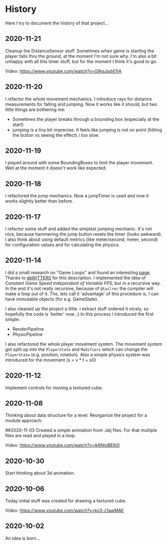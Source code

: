 # History

Here I try to document the history of that project...

## 2020-11-21
Cleanup the DistanceSensor stuff.
Sometimes when game is starting the player falls thru the ground, at the moment I'm not sure why.
I'm also a bit unhappy with all this timer stuff, but for the moment I think it's good to go.

Video: https://www.youtube.com/watch?v=G9iqJod47rA

## 2020-11-20
I refactor the whole movement mechanics.
I introduce rays for distance measurements for falling and jumping.
Now it works like it should, but two little things are bothering me:
* Sometimes the player breaks through a bounding box (especially at the start)
* jumping is a tiny bit imprecise.
It feels like jumping is not on point (hitting the button vs seeing the effect) / too slow.

## 2020-11-19
I played around with some BoundingBoxes to limit the player movement.
Well at the moment it doesn't work like expected.

## 2020-11-18
I refactored the jump mechanics.
Now a jumpTimer is used and now it works slightly better than before.

## 2020-11-17
I refactor some stuff and added the simplest jumping mechanic.
It's not nice, because hammering the jump button resets the timer (looks awkward).
I also think about using default metrics (like meter/second, meter, second) for configuration values and for calculating the physics.

## 2020-11-14
I did a small research on "Game Loops" and found an interesting [page][game-loop].
Thanks to [deWiTTERS][game-loop-twitter] for this description.
I implemented the idea of _Constant Game Speed independent of Variable FPS_, but in a recursive way.
In the end it's not really recursive, because of `@tailrec` the compiler will make a loop out of it.
The, lets call it 'advantage' of this procedure is, I can have immutable objects (for e.g. GameState).

I also cleaned up the project a little.
I extract stuff ordered it nicely, so hopefully the code is 'better' now. ;)
In this process I introduced the first simple:
* RenderPipeline
* PhysicPipeline

I also refactored the whole player movement system. 
The movement system got split up into the `PlayerState` and `Modifiers` which can change the `PlayerState` (e.g. position, rotation).
Also a simple physics system was introduced for the movement (s = v * t + s0)


## 2020-11-12
Implement controls for moving a textured cube.

## 2020-11-08
Thinking about data structure for a level.
Reorganize the project for a module approach.

##2020-11-03
Created a simple animation from .obj files.
For that multiple files are read and played in a loop.

Video: https://www.youtube.com/watch?v=jk6NiqBE6i0

## 2020-10-30
Start thinking about 3d animation.

## 2020-10-06
Today initial stuff was created for drawing a textured cube.

Video: https://www.youtube.com/watch?v=ko3-z1awMAE

## 2020-10-02
An idea is born...

[comment]: <> (collection of links sorted alphabetically ascending)
[game-loop]: https://dewitters.com/dewitters-gameloop/
[game-loop-twitter]: https://twitter.com/_deWiTTERS_

